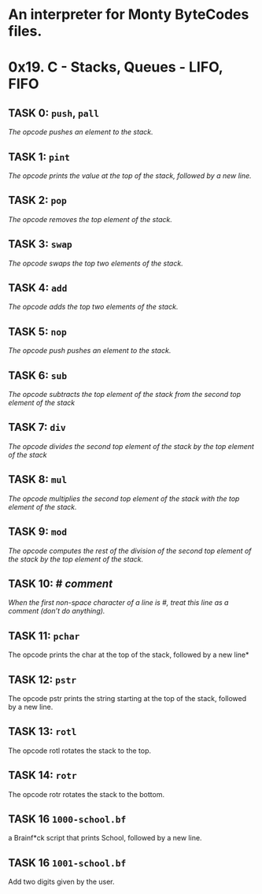# An interpreter for Monty ByteCodes files.

# 0x19. C - Stacks, Queues - LIFO, FIFO

## TASK 0: `push`, `pall`

*The opcode pushes an element to the stack.*

## TASK 1: `pint`

*The opcode prints the value at the top of the stack, followed by a new line.*

## TASK 2: `pop`

*The opcode removes the top element of the stack.*

## TASK 3: `swap`

*The opcode swaps the top two elements of the stack.*

## TASK 4: `add`

*The opcode adds the top two elements of the stack.*

## TASK 5: `nop`

*The opcode push pushes an element to the stack.*

## TASK 6: `sub`

*The opcode subtracts the top element of the stack from the second top element of the stack*

## TASK 7: `div`

*The opcode divides the second top element of the stack by the top element of the stack*

## TASK 8: `mul`

*The opcode multiplies the second top element of the stack with the top element of the stack.*

## TASK 9: `mod`

*The opcode computes the rest of the division of the second top element of the stack by the top element of the stack.*

## TASK 10: # *comment*

*When the first non-space character of a line is #, treat this line as a comment (don’t do anything).*

## TASK 11: `pchar`

The opcode prints the char at the top of the stack, followed by a new line*

## TASK 12: `pstr`
The opcode pstr prints the string starting at the top of the stack, followed by a new line.

## TASK 13: `rotl`
The opcode rotl rotates the stack to the top.

## TASK 14: `rotr`
The opcode rotr rotates the stack to the bottom.

## TASK 16 `1000-school.bf`
a Brainf*ck script that prints School, followed by a new line.

## TASK 16 `1001-school.bf`
Add two digits given by the user.
